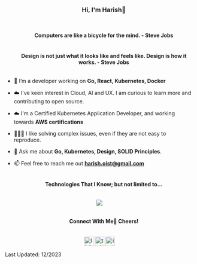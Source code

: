 ### 
<div id="user-content-toc">
  <ul align="center">
    <summary><h3 style="display: inline-block">Hi, I'm Harish👋</h3></summary>
  </ul>
</div>

<!--h2 without bottom border-->
<div id="user-content-toc">
  <ul align="center">
    <summary><h4 style="display: inline-block">Computers are like a bicycle for the mind. - Steve Jobs</h4></summary>
    <summary><h4 style="display: inline-block">Design is not just what it looks like and feels like. Design is how it works. - Steve Jobs</h4></summary>
  </ul>
</div>

<!--Intro start-->
- 🔭 I’m a developer working on **Go, React, Kubernetes, Docker**

- ☁️ I've keen interest in Cloud, AI and UX. I am curious to learn more and contributing to open source.

- ☁️ I'm a Certified Kubernetes Application Developer, and working towards **AWS certifications**

- 👨🏻‍💻 I like solving complex issues, even if they are not easy to reproduce.

- 💬 Ask me about **Go, Kubernetes, Design, SOLID Principles**.

- 📫 Feel free to reach me out **harish.oist@gmail.com**

<!--Intro end-->

<!--h1 without bottom border-->
<div id="user-content-toc">
  <ul align="center">
    <summary><h4 style="display: inline-block">Technologies That I Know; but not limited to...</h4></summary>
  </ul>
</div>
<!--tech stack icons-->
<p align="center">
  <a href="https://skillicons.dev">
    <img src="https://skillicons.dev/icons?i=java,js,python,go,git,aws,go,kubernetes,docker,flask,github,html,css,bootstrap,linux,md,mongodb,mysql,nodejs,postman,react,eclipse,vscode,idea,goland&perline=8" />
  </a>
</p>

<!-- Connect with me -->
<!--h2 without bottom border-->
<div id="user-content-toc">
  <ul align="center">
    <summary><h4 style="display: inline-block">Connect With Me🤝 Cheers! </h4></summary>
  </ul>
</div>

<!--icons and links-->
<p align="center">
<a href="https://www.linkedin.com/in/hiyers/" target="blank"><img align="center" src="https://user-images.githubusercontent.com/88904952/234979284-68c11d7f-1acc-4f0c-ac78-044e1037d7b0.png" alt="linkedin" height="25" width="25" /></a>
<a href="https://twitter.com/iamharishiyer" target="blank"><img align="center" src="https://user-images.githubusercontent.com/88904952/234980676-61bfb021-ecc8-48f7-88e6-34c1b06c4a58.png" alt="twitter" height="25" width="25" /></a> 
<a href="https://www.instagram.com/iamharishiyer" target="blank"><img align="center" src="https://user-images.githubusercontent.com/88904952/234981169-2dd1e58f-4b7e-468c-8213-034ba62156c3.png" alt="instagram" height="25" width="25"/></a>
</p>


Last Updated: 12/2023
